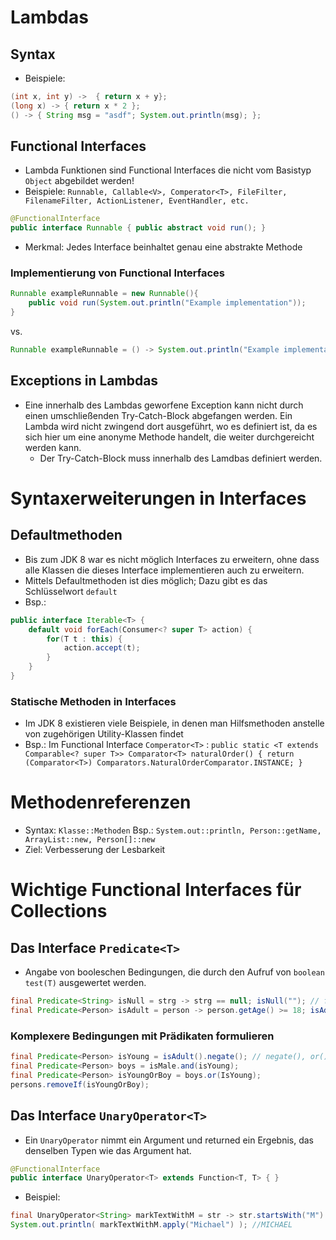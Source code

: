 # Lambdas
## Syntax
* Beispiele:
```java
(int x, int y) ->  { return x + y};
(long x) -> { return x * 2 };
() -> { String msg = "asdf"; System.out.println(msg); };
```
## Functional Interfaces
* Lambda Funktionen sind Functional Interfaces die nicht vom Basistyp `Object` abgebildet werden!
* Beispiele: `Runnable, Callable<V>, Comperator<T>, FileFilter, FilenameFilter, ActionListener, EventHandler, etc.`
```java
@FunctionalInterface
public interface Runnable { public abstract void run(); }
```
* Merkmal: Jedes Interface beinhaltet genau eine abstrakte Methode

### Implementierung von Functional Interfaces
```java
Runnable exampleRunnable = new Runnable(){ 
    public void run(System.out.println("Example implementation")); 
}
```
vs.
```java 
Runnable exampleRunnable = () -> System.out.println("Example implementation");
```
## Exceptions in Lambdas
* Eine innerhalb des Lambdas geworfene Exception kann nicht durch einen umschließenden Try-Catch-Block abgefangen werden. Ein Lambda wird nicht zwingend dort ausgeführt, wo es definiert ist, da es sich hier um eine anonyme Methode handelt, die weiter durchgereicht werden kann.
    * Der Try-Catch-Block muss innerhalb des Lamdbas definiert werden.

# Syntaxerweiterungen in Interfaces
## Defaultmethoden
* Bis zum JDK 8 war es nicht möglich Interfaces zu erweitern, ohne dass alle Klassen die dieses Interface implementieren auch zu erweitern.
* Mittels Defaultmethoden ist dies möglich; Dazu gibt es das Schlüsselwort `default`
* Bsp.: 
```java
public interface Iterable<T> {
    default void forEach(Consumer<? super T> action) { 
        for(T t : this) { 
            action.accept(t);
        } 
    }
}
``` 
### Statische Methoden in Interfaces
* Im JDK 8 existieren viele Beispiele, in denen man Hilfsmethoden anstelle von zugehörigen Utility-Klassen findet
* Bsp.: Im Functional Interface `Comperator<T>` : `public static <T extends Comparable<? super T>> Comparator<T> naturalOrder() { return (Comparator<T>) Comparators.NaturalOrderComparator.INSTANCE; }`

# Methodenreferenzen
* Syntax: `Klasse::Methoden` Bsp.: `System.out::println, Person::getName, ArrayList::new, Person[]::new`
* Ziel: Verbesserung der Lesbarkeit

# Wichtige Functional Interfaces für Collections
## Das Interface `Predicate<T>`
* Angabe von booleschen Bedingungen, die durch den Aufruf von `boolean test(T)` ausgewertet werden.
```java
final Predicate<String> isNull = strg -> strg == null; isNull(""); // false
final Predicate<Person> isAdult = person -> person.getAge() >= 18; isAdult(new Person("testName", 17)); // false
```
### Komplexere Bedingungen mit Prädikaten formulieren
```java
final Predicate<Person> isYoung = isAdult().negate(); // negate(), or(), and() sind Defaultmethoden
final Predicate<Person> boys = isMale.and(isYoung);
final Predicate<Person> isYoungOrBoy = boys.or(IsYoung);
persons.removeIf(isYoungOrBoy);
```

## Das Interface `UnaryOperator<T>`
* Ein `UnaryOperator` nimmt ein Argument und returned ein Ergebnis, das denselben Typen wie das Argument hat.
 ```java
@FunctionalInterface
public interface UnaryOperator<T> extends Function<T, T> { }
 ```
* Beispiel:
 ```java
final UnaryOperator<String> markTextWithM = str -> str.startsWith("M") ? str.toUpperCase() : str;
System.out.println( markTextWithM.apply("Michael") ); //MICHAEL
 ```
